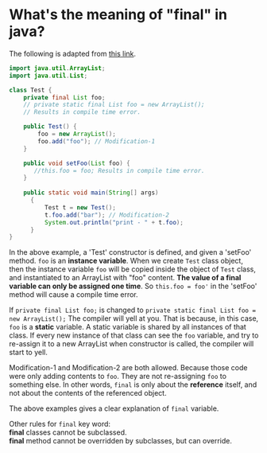 # What's the meaning of "final" in java?

The following is adapted from [this link](https://stackoverflow.com/questions/15655012/how-does-the-final-keyword-in-java-work-i-can-still-modify-an-object).

```java
import java.util.ArrayList;
import java.util.List;

class Test {
    private final List foo;
    // private static final List foo = new ArrayList();
    // Results in compile time error.

    public Test() {
        foo = new ArrayList();
        foo.add("foo"); // Modification-1
    }

    public void setFoo(List foo) {
       //this.foo = foo; Results in compile time error.
    }
    
    public static void main(String[] args) 
      {
          Test t = new Test();
          t.foo.add("bar"); // Modification-2
          System.out.println("print - " + t.foo);
      }
}
```

In the above example, a 'Test' constructor is defined, and given a 'setFoo' method.
`foo` is an **instance variable**. When we create `Test` class object, then the instance variable `foo` will be copied
inside the object of `Test` class, and instantiated to an ArrayList with "foo" content. **The value of a final variable
can only be assigned one time**. So `this.foo = foo'` in the 'setFoo' method will cause a compile time error.

If `private final List foo;` is changed to `private static final List foo = new ArrayList();`  The compiler will yell at
you. That is because, in this case, `foo` is a **static** variable. A static variable is shared by all instances of that
class. If every new instance of that class can see the `foo` variable, and try to re-assign it to a new ArrayList when
 constructor is called, the compiler will start to yell.

Modification-1 and Modification-2 are both allowed. Because those code were only adding contents to `foo`. They are not
re-assigning `foo` to something else. In other words, `final` is only about the **reference** itself, and not about the
contents of the referenced object.

The above examples gives a clear explanation of `final` variable.

Other rules for `final` key word:  
**final** classes cannot be subclassed.  
**final** method cannot be overridden by subclasses, but can override.